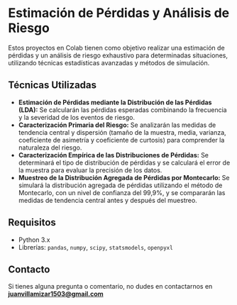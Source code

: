 # Estimación de Pérdidas y Análisis de Riesgo

Estos proyectos en Colab tienen como objetivo realizar una estimación de pérdidas y un análisis de riesgo exhaustivo para determinadas situaciones, utilizando técnicas estadísticas avanzadas y métodos de simulación.

## Técnicas Utilizadas

- **Estimación de Pérdidas mediante la Distribución de las Pérdidas (LDA):** Se calcularán las pérdidas esperadas combinando la frecuencia y la severidad de los eventos de riesgo.
- **Caracterización Primaria del Riesgo:** Se analizarán las medidas de tendencia central y dispersión (tamaño de la muestra, media, varianza, coeficiente de asimetría y coeficiente de curtosis) para comprender la naturaleza del riesgo.
- **Caracterización Empírica de las Distribuciones de Pérdidas:** Se determinará el tipo de distribución de pérdidas y se calculará el error de la muestra para evaluar la precisión de los datos.
- **Muestreo de la Distribución Agregada de Pérdidas por Montecarlo:** Se simulará la distribución agregada de pérdidas utilizando el método de Montecarlo, con un nivel de confianza del 99,9%, y se compararán las medidas de tendencia central antes y después del muestreo.
## Requisitos

- Python 3.x
- Librerías: `pandas`, `numpy`, `scipy`, `statsmodels`, `openpyxl`

## Contacto

Si tienes alguna pregunta o comentario, no dudes en contactarnos en **juanvillamizar1503@gmail.com**









